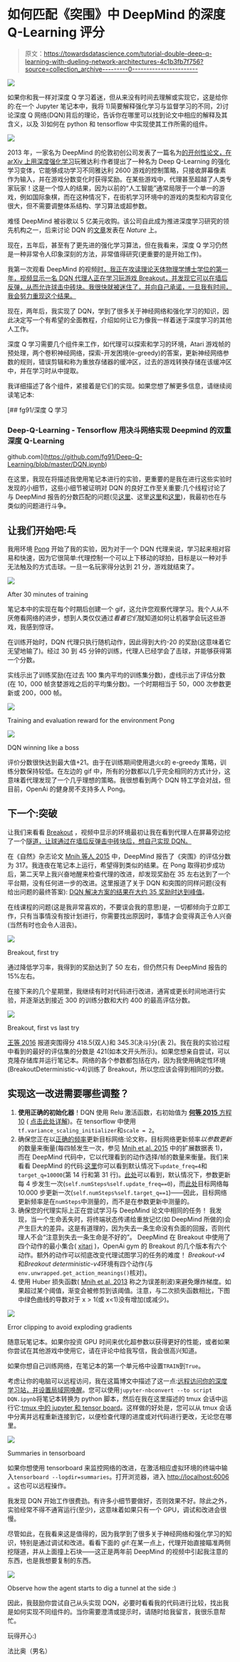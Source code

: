 # 如何匹配《突围》中 DeepMind 的深度 Q-Learning 评分

> 原文：<https://towardsdatascience.com/tutorial-double-deep-q-learning-with-dueling-network-architectures-4c1b3fb7f756?source=collection_archive---------0----------------------->

![](img/e99fdafceaf8a1420018a89c9af2c35a.png)

如果你和我一样对深度 Q 学习着迷，但从来没有时间去理解或实现它，这是给你的:在一个 Jupyter 笔记本中，我将 1)简要解释强化学习与监督学习的不同，2)讨论深度 Q 网络(DQN)背后的理论，告诉你在哪里可以找到论文中相应的解释及其含义，以及 3)如何在 python 和 tensorflow 中实现使其工作所需的组件。

![](img/701a2bc223a92555b2fc18121843fc07.png)

2013 年，一家名为 DeepMind 的伦敦初创公司发表了一篇名为[的开创性论文，在 arXiv 上用深度强化学习](https://arxiv.org/abs/1312.5602)玩雅达利:作者提出了一种名为 Deep Q-Learning 的强化学习变体，它能够成功学习不同雅达利 2600 游戏的控制策略，只接收屏幕像素作为输入，并在游戏分数变化时获得奖励。在某些游戏中，代理甚至超越了人类专家玩家！这是一个惊人的结果，因为以前的“人工智能”通常局限于一个单一的游戏，例如国际象棋，而在这种情况下，在街机学习环境中的游戏的类型和内容变化很大，但不需要调整体系结构、学习算法或超参数。

难怪 DeepMind 被谷歌以 5 亿美元收购。该公司自此成为推进深度学习研究的领先机构之一，后来讨论 DQN 的[文章](https://www.nature.com/articles/nature14236/)发表在 *Nature* 上。

现在，五年后，甚至有了更先进的强化学习算法，但在我看来，深度 Q 学习仍然是一种非常令人印象深刻的方法，非常值得研究(更重要的是开始工作)。

我第一次观看 DeepMind 的视频[时，我正在攻读理论天体物理学博士学位的第一年，视频显示一名 DQN 代理人正在学习玩游戏 Breakout，并发现它可以在墙后反弹，从而允许球击中砖块。我很快就被迷住了，并向自己承诺，一旦我有时间，我会努力重现这个结果。](https://www.youtube.com/watch?v=TmPfTpjtdgg)

现在，两年后，我实现了 DQN，学到了很多关于神经网络和强化学习的知识，因此决定写一个有希望的全面教程，介绍如何让它为像我一样着迷于深度学习的其他人工作。

深度 Q 学习需要几个组件来工作，如代理可以探索和学习的环境，Atari 游戏帧的预处理，两个卷积神经网络，探索-开发困境(e-greedy)的答案，更新神经网络参数的规则，错误剪辑和称为重放存储器的缓冲区，过去的游戏转换存储在该缓冲区中，并在学习时从中提取。

我详细描述了各个组件，紧接着是它们的实现。如果您想了解更多信息，请继续阅读笔记本:

[](https://github.com/fg91/Deep-Q-Learning/blob/master/DQN.ipynb) [## fg91/深度 Q 学习

### Deep-Q-Learning - Tensorflow 用决斗网络实现 Deepmind 的双重深度 Q-Learning

github.com](https://github.com/fg91/Deep-Q-Learning/blob/master/DQN.ipynb) 

在这里，我现在将描述我使用笔记本进行的实验，更重要的是我在进行这些实验时发现的小细节，这些小细节被证明对 DQN 的良好工作至关重要:几个线程讨论了与 DeepMind 报告的分数匹配的问题(见[这里](https://github.com/dennybritz/reinforcement-learning/issues/30)、这里[这里](https://groups.google.com/forum/#!topic/deep-q-learning/JV384mQcylo)和[这里](https://eject.com.au/sodeepdude/replicating-the-atari-playing-paper-from-deep-mind/))，我最初也在与类似的问题进行斗争。

## 让我们开始吧:乓

我用环境 [Pong](https://gym.openai.com/envs/Pong-v0/) 开始了我的实验，因为对于一个 DQN 代理来说，学习起来相对容易和快速，因为它很简单:代理控制一个可以上下移动的球拍，目标是以一种对手无法触及的方式击球。一旦一名玩家得分达到 21 分，游戏就结束了。

![](img/38bd40d1042b9873902c6ee5c47a0f04.png)

After 30 minutes of training

笔记本中的实现在每个时期后创建一个 gif，这允许您观察代理学习。我个人从不厌倦看网络的进步，想到人类仅仅通过*看着它们*就知道如何让机器学会玩这些游戏，我感到惊讶。

在训练开始时，DQN 代理只执行随机动作，因此得到大约-20 的奖励(这意味着它无望地输了)。经过 30 到 45 分钟的训练，代理人已经学会了击球，并能够获得第一个分数。

实线示出了训练奖励(在过去 100 集内平均的训练集分数)，虚线示出了评估分数(在 10，000 帧贪婪游戏之后的平均集分数)。一个时期相当于 50，000 次参数更新或 200，000 帧。

![](img/1d9de591f1c8ce6813ea698753f15000.png)

Training and evaluation reward for the environment Pong

![](img/4661380dfc7f340da8f9e402253bda32.png)

DQN winning like a boss

评价分数很快达到最大值+21。由于在训练期间使用退火ε的 e-greedy 策略，训练分数保持较低。在左边的 gif 中，所有的分数都以几乎完全相同的方式计分，这意味着代理发现了一个几乎理想的策略。我很想看到两个 DQN 特工学会对战，但目前，OpenAi 的健身房不支持多人 Pong。

## 下一个:突破

让我们来看看 [Breakout](https://gym.openai.com/envs/Breakout-v0/) ，视频中显示的环境最初让我在看到代理人在屏幕旁边挖了一个[隧道，让球通过在墙后反弹击中砖块后，想自己实现 DQN。](https://www.youtube.com/watch?v=TmPfTpjtdgg)

在《自然》杂志论文 [Mnih 等人 2015](https://www.nature.com/articles/nature14236/) 中，DeepMind 报告了《突围》的评估分数为 317。我连夜在笔记本上运行，希望得到类似的结果。在 Pong 取得初步成功后，第二天早上我兴奋地醒来检查代理的改进，却发现奖励在 35 左右达到了一个平台期，没有任何进一步的改进。这里报道了关于 DQN 和突围的同样问题(没有给出问题的最终答案): [DQN 解决方案的结果在大约 35 奖励时达到峰值](https://github.com/dennybritz/reinforcement-learning/issues/30)。

在线课程的问题(这是我非常喜欢的，不要误会我的意思)是，一切都倾向于立即工作，只有当事情没有按计划进行，你需要找出原因时，事情才会变得真正令人兴奋(当然有时也会令人沮丧)。

![](img/d53493380bfc281aa2593f70e568bcd3.png)

Breakout, first try

通过降低学习率，我得到的奖励达到了 50 左右，但仍然只有 DeepMind 报告的 15%左右。

在接下来的几个星期里，我继续有时对代码进行改进，通宵或更长时间地进行实验，并逐渐达到接近 300 的训练分数和大约 400 的最高评估分数。

![](img/ebeb403be171baf554952ced31243ba3.png)

Breakout, first vs last try

[王等 2016](https://arxiv.org/abs/1511.06581) 报道突围得分 418.5(双人)和 345.3(决斗)分(表 2)。我在我的实验过程中看到的最好的评估集的分数是 421(如本文开头所示)。如果您想亲自尝试，可以克隆存储库并运行笔记本。网络的各个参数都包括在内，因为我使用确定性环境(BreakoutDeterministic-v4)训练了 Breakout，所以您应该会得到相同的分数。

## 实现这一改进需要哪些调整？

1.  **使用正确的初始化器**！DQN 使用 Relu 激活函数，右初始值为 [**何等 2015** 方程 10](https://arxiv.org/pdf/1502.01852v1.pdf) ( [点击此处详解](https://www.youtube.com/watch?v=s2coXdufOzE&t=157s))。在 tensorflow 中使用`tf.variance_scaling_initializer`和`scale = 2`。
2.  确保您正在以[正确的频率](https://github.com/spragunr/deep_q_rl/blob/master/deep_q_rl/launcher.py#L155)更新目标网络:论文称，目标网络更新频率*以参数更新*的数量来衡量(每四帧发生一次，参见 [Mnih et al. 2015](https://www.nature.com/articles/nature14236/) 中的扩展数据表 1)，而在 DeepMind 代码中，它以代理看到的动作选择/帧的数量来衡量。我们来看看 DeepMind 的代码:[这里](https://github.com/deepmind/dqn/blob/9d9b1d13a2b491d6ebd4d046740c511c662bbe0f/run_gpu#L31)你可以看到默认情况下`update_freq=4`和`target_q=10000`(第 14 行和第 31 行)。[此处](https://github.com/deepmind/dqn/blob/9d9b1d13a2b491d6ebd4d046740c511c662bbe0f/dqn/NeuralQLearner.lua#L342)可以看到，默认情况下，参数更新每 4 步发生一次(`self.numSteps%self.update_freq==0`)，而[此处](https://github.com/deepmind/dqn/blob/9d9b1d13a2b491d6ebd4d046740c511c662bbe0f/dqn/NeuralQLearner.lua#L356)目标网络每 10.000 步更新一次(`self.numSteps%self.target_q==1`)——因此，目标网络更新频率是在`numSteps`中测量的，而不是在参数更新中测量的。
3.  确保您的代理实际上正在尝试学习与 DeepMind 论文中相同的任务！
    我发现，当一个生命丢失时，将终端状态传递给重放记忆(如 DeepMind 所做的)会产生巨大的差异。这是有道理的，因为失去一条生命没有负面的回报，否则代理人不会“注意到失去一条生命是不好的”。
    DeepMind 在 Breakout 中使用了四个动作的最小集合( [xitari](https://github.com/deepmind/xitari/blob/master/games/supported/Breakout.cpp#L88-L91) )，OpenAi gym 的 Breakout 的几个版本有六个动作。额外的动作可以彻底改变代理试图学习的任务的难度！ *Breakout-v4* 和*Breakout deterministic-v4*环境有四个动作(与`env.unwrapped.get_action_meanings()`核对)。
4.  使用 Huber 损失函数( [Mnih et al. 2013](https://arxiv.org/abs/1312.5602) 称之为误差削波)来避免爆炸梯度。如果超过某个阈值，渐变会被修剪到该阈值。注意，与二次损失函数相比，下图中绿色曲线的导数对于 x > 1(或 x<1)没有增加(或减少)。

![](img/ea633b06a45eb72d3fd4ecd56fc16a1b.png)

Error clipping to avoid exploding gradients

随意玩笔记本。如果你投资 GPU 时间来优化超参数以获得更好的性能，或者如果你尝试在其他游戏中使用它，请在评论中给我写信，我会很高兴知道。

如果你想自己训练网络，在笔记本的第一个单元格中设置`TRAIN`到`True`。

考虑让你的电脑可以远程访问，我在这篇博文中描述了这一点:[远程访问你的深度学习站，并设置局域网唤醒](https://medium.com/@fabiograetz/accessing-your-deep-learning-station-remotely-and-setting-up-wake-on-lan-1e708c50fdd8)。您可以使用`jupyter-nbconvert --to script DQN.ipynb`将笔记本转换为 python 脚本，然后在我在这里描述的 tmux 会话中运行它:[tmux 中的 jupyter 和 tensor board](https://medium.com/@fabiograetz/jupyter-and-tensorboard-in-tmux-5e5d202a4fb6)。这样做的好处是，您可以从 tmux 会话中分离并远程重新连接到它，以便检查代理的进度或对代码进行更改，无论您在哪里。

![](img/854327b39519b80b9dcd4184d118b955.png)

Summaries in tensorboard

如果你想使用 tensorboard 来监控网络的改进，在激活相应虚拟环境的终端中输入`tensorboard --logdir=summaries`。打开浏览器，进入 [http://localhost:6006](http://localhost:6006/) 。这也可以远程操作。

我发现 DQN 开始工作很费劲。有许多小细节要做好，否则效果不好。除此之外，实验经常不得不通宵运行(至少)，这意味着如果只有一个 GPU，调试和改进会很慢。

尽管如此，在我看来这是值得的，因为我学到了很多关于神经网络和强化学习的知识，特别是通过调试和改进。看看下面的 gif:在某一点上，代理开始直接瞄准两侧挖隧道，并从上面撞上石块——这正是两年前 DeepMind 的视频中引起我注意的东西，也是我想要复制的东西。

![](img/19439ea338f3834b9c654f4980b57814.png)

Observe how the agent starts to dig a tunnel at the side :)

因此，我鼓励你尝试自己从头实现 DQN，必要时看看我的代码进行比较，找出我是如何实现不同组件的。当你需要澄清或提示时，请随时给我留言，我很乐意帮忙。

玩得开心:)

法比奥（男名）